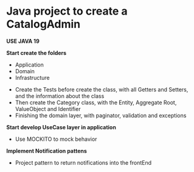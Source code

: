 # Java project to create a CatalogAdmin

**USE JAVA 19**

**Start create the folders**

- Application
- Domain
- Infrastructure

* Create the Tests before create the class, with all Getters and Setters, and the information about the class
* Then create the Category class, with the Entity, Aggregate Root, ValueObject and Identifier
* Finishing the domain layer, with paginator, validation and exceptions

**Start develop UseCase layer in application**

- Use MOCKITO to mock behavior

**Implement Notification pattens**

- Project pattern to return notifications into the frontEnd
